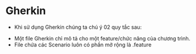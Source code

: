 # Gherkin

* Khi sử dụng Gherkin chúng ta chú ý 02 quy tắc sau:
- Một file Gherkin chỉ mô tả cho một feature/chức năng của chương trình.
- File chứa các Scenario luôn có phần mở rộng là .feature

